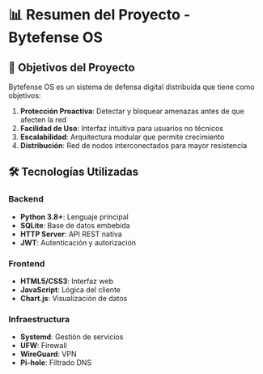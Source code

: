 # 📊 Resumen del Proyecto - Bytefense OS 
 
## 🎯 Objetivos del Proyecto 
 
Bytefense OS es un sistema de defensa digital distribuida que tiene como objetivos: 
 
1. **Protección Proactiva**: Detectar y bloquear amenazas antes de que afecten la red 
2. **Facilidad de Uso**: Interfaz intuitiva para usuarios no técnicos 
3. **Escalabilidad**: Arquitectura modular que permite crecimiento 
4. **Distribución**: Red de nodos interconectados para mayor resistencia 
 
## 🛠️ Tecnologías Utilizadas 
 
### Backend 
- **Python 3.8+**: Lenguaje principal 
- **SQLite**: Base de datos embebida 
- **HTTP Server**: API REST nativa 
- **JWT**: Autenticación y autorización 
 
### Frontend 
- **HTML5/CSS3**: Interfaz web 
- **JavaScript**: Lógica del cliente 
- **Chart.js**: Visualización de datos 
 
### Infraestructura 
- **Systemd**: Gestión de servicios 
- **UFW**: Firewall 
- **WireGuard**: VPN 
- **Pi-hole**: Filtrado DNS 
